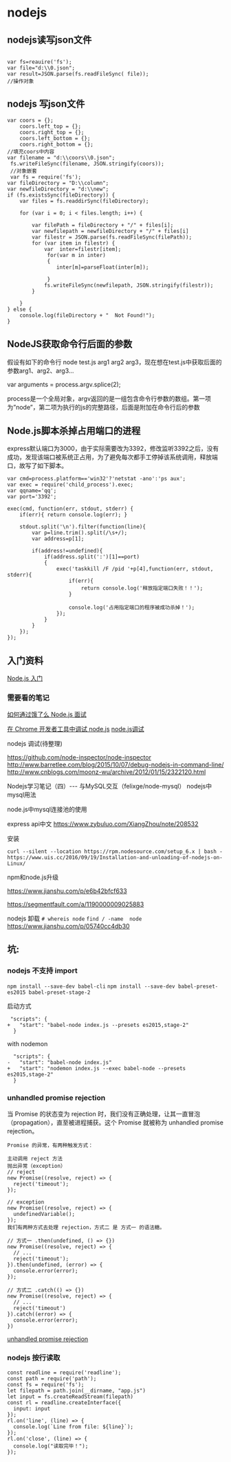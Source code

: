 # nodejs

## nodejs读写json文件

```

var fs=reauire('fs');
var file="d:\\0.json";
var result=JSON.parse(fs.readFileSync( file));
//操作对象
```

## nodejs 写json文件
```
var coors = {};
    coors.left_top = {};
    coors.right_top = {};
    coors.left_bottom = {};
    coors.right_bottom = {};
//填充coors中内容
var filename = "d:\\coors\\0.json";
 fs.writeFileSync(filename, JSON.stringify(coors));
 //对象嵌套
 var fs = require('fs');
var fileDirectory = "D:\\column";
var newfileDirectory = "d:\\new";
if (fs.existsSync(fileDirectory)) {
    var files = fs.readdirSync(fileDirectory);

    for (var i = 0; i < files.length; i++) {

        var filePath = fileDirectory + "/" + files[i];
        var newfilepath = newfileDirectory + "/" + files[i]
        var filestr = JSON.parse(fs.readFileSync(filePath));
        for (var item in filestr) {
            var  inter=filestr[item];
             for(var m in inter)
             {
                inter[m]=parseFloat(inter[m]);

             }
            fs.writeFileSync(newfilepath, JSON.stringify(filestr));
        }

    }
} else {
    console.log(fileDirectory + "  Not Found!");
}
```
## NodeJS获取命令行后面的参数
假设有如下的命令行 node  test.js arg1 arg2 arg3，现在想在test.js中获取后面的参数arg1、arg2、arg3…

var arguments = process.argv.splice(2);

process是一个全局对象，argv返回的是一组包含命令行参数的数组。第一项为”node”，第二项为执行的js的完整路径，后面是附加在命令行后的参数

## Node.js脚本杀掉占用端口的进程

express默认端口为3000，由于实际需要改为3392，修改监听3392之后，没有成功，发现该端口被系统正占用，为了避免每次都手工停掉该系统调用，释放端口，故写了如下脚本。

```
var cmd=process.platform=='win32'?'netstat -ano':'ps aux';
var exec = require('child_process').exec;
var qqname='qq';
var port='3392';

exec(cmd, function(err, stdout, stderr) {
    if(err){ return console.log(err); }
    
    stdout.split('\n').filter(function(line){        
        var p=line.trim().split(/\s+/); 
        var address=p[1];        

        if(address!=undefined){        
            if(address.split(':')[1]==port)
            {                
                exec('taskkill /F /pid '+p[4],function(err, stdout, stderr){
                    if(err){
                        return console.log('释放指定端口失败！！');    
                    }
                    
                    console.log('占用指定端口的程序被成功杀掉！');
                });
            }
        }                          
    });
});
```



## 入门资料
[Node.js 入门](https://cnodejs.org/getstart)

### 需要看的笔记

[如何通过饿了么 Node.js 面试](https://github.com/ElemeFE/node-interview/tree/master/sections/zh-cn
)

[在 Chrome 开发者工具中调试 node.js](https://github.com/sqrthree/sqrthree.github.io/issues/8)
[node.js调试](https://www.cnblogs.com/dolphinX/p/3485345.html)

nodejs  调试(待整理)

https://github.com/node-inspector/node-inspector
http://www.barretlee.com/blog/2015/10/07/debug-nodejs-in-command-line/
http://www.cnblogs.com/moonz-wu/archive/2012/01/15/2322120.html


Nodejs学习笔记（四）--- 与MySQL交互（felixge/node-mysql）
nodejs中mysql用法

node.js中mysql连接池的使用


express  api中文    https://www.zybuluo.com/XiangZhou/note/208532




安装

`curl --silent --location https://rpm.nodesource.com/setup_6.x | bash -
https://www.uis.cc/2016/09/19/Installation-and-unloading-of-nodejs-on-Linux/`

npm和node.js升级

https://www.jianshu.com/p/e6b42bfcf633

https://segmentfault.com/a/1190000009025883

nodejs 卸载
`# whereis node`
`find / -name  node`
https://www.jianshu.com/p/05740cc4db30
## 坑:

### nodejs 不支持 import

`npm install --save-dev babel-cli`
`npm install --save-dev babel-preset-es2015 babel-preset-stage-2`

启动方式

```
 "scripts": {
+   "start": "babel-node index.js --presets es2015,stage-2"
  }
```
with nodemon
 
```
  "scripts": {
-   "start": "babel-node index.js"
+   "start": "nodemon index.js --exec babel-node --presets es2015,stage-2"
  }
```
### unhandled promise rejection

当 Promise 的状态变为 rejection 时，我们没有正确处理，让其一直冒泡（propagation），直至被进程捕获。这个 Promise 就被称为 unhandled promise rejection。


```
Promise 的异常，有两种触发方式：

主动调用 reject 方法
抛出异常（exception）
// reject
new Promise((resolve, reject) => {
  reject('timeout');
});

// exception
new Promise((resolve, reject) => {
  undefinedVariable();
});
我们有两种方式去处理 rejection，方式二 是 方式一 的语法糖。

// 方式一 .then(undefined, () => {})
new Promise((resolve, reject) => {
  // ...
  reject('timeout');
}).then(undefined, (error) => {
  console.error(error);
});

// 方式二 .catch(() => {})
new Promise((resolve, reject) => {
  // ...
  reject('timeout')
}).catch((error) => {
  console.error(error);
})

```


[unhandled promise rejection](http://www.liyaoli.com/2017-06-26/unhandled-promise-rejection.html)

### nodejs 按行读取
```
const readline = require('readline');
const path = require('path');
const fs = require('fs');
let filepath = path.join(__dirname, "app.js")
let input = fs.createReadStream(filepath)
const rl = readline.createInterface({
  input: input
});
rl.on('line', (line) => {
  console.log(`Line from file: ${line}`);
});
rl.on('close', (line) => {
  console.log("读取完毕！");
});
```


